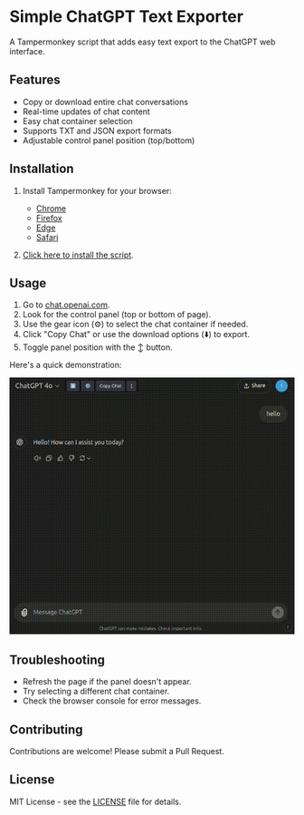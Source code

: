 # Simple ChatGPT Text Exporter

A Tampermonkey script that adds easy text export to the ChatGPT web interface.

## Features

- Copy or download entire chat conversations
- Real-time updates of chat content
- Easy chat container selection
- Supports TXT and JSON export formats
- Adjustable control panel position (top/bottom)

## Installation

1. Install Tampermonkey for your browser:
   - [Chrome](https://chrome.google.com/webstore/detail/tampermonkey/dhdgffkkebhmkfjojejmpbldmpobfkfo)
   - [Firefox](https://addons.mozilla.org/en-US/firefox/addon/tampermonkey/)
   - [Edge](https://microsoftedge.microsoft.com/addons/detail/tampermonkey/iikmkjmpaadaobahmlepeloendndfphd)
   - [Safari](https://apps.apple.com/us/app/tampermonkey/id1482490089)

2. [Click here to install the script](https://github.com/samomar/Simple-ChatGPT-Text-Exporter/raw/refs/heads/main/simple_chatgpt_text_exporter.user.js).

## Usage

1. Go to [chat.openai.com](https://chat.openai.com).
2. Look for the control panel (top or bottom of page).
3. Use the gear icon (⚙️) to select the chat container if needed.
4. Click "Copy Chat" or use the download options (⬇️) to export.
5. Toggle panel position with the ↕️ button.

Here's a quick demonstration:

![Demo Video](https://raw.githubusercontent.com/samomar/Simple-ChatGPT-Text-Exporter/refs/heads/main/demo.gif)

## Troubleshooting

- Refresh the page if the panel doesn't appear.
- Try selecting a different chat container.
- Check the browser console for error messages.

## Contributing

Contributions are welcome! Please submit a Pull Request.

## License

MIT License - see the [LICENSE](LICENSE) file for details.
